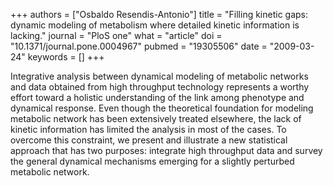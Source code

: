 +++
authors = ["Osbaldo Resendis-Antonio"]
title = "Filling kinetic gaps: dynamic modeling of metabolism where detailed kinetic information is lacking."
journal = "PloS one"
what = "article"
doi = "10.1371/journal.pone.0004967"
pubmed = "19305506"
date = "2009-03-24"
keywords = []
+++

Integrative analysis between dynamical modeling of metabolic networks and data obtained from high throughput technology represents a worthy effort toward a holistic understanding of the link among phenotype and dynamical response. Even though the theoretical foundation for modeling metabolic network has been extensively treated elsewhere, the lack of kinetic information has limited the analysis in most of the cases. To overcome this constraint, we present and illustrate a new statistical approach that has two purposes: integrate high throughput data and survey the general dynamical mechanisms emerging for a slightly perturbed metabolic network.